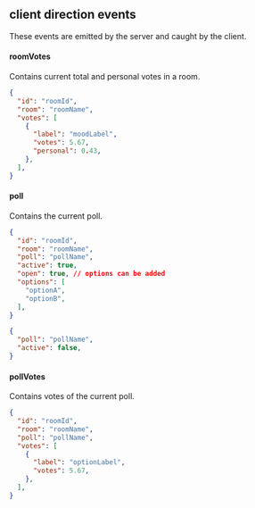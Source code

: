 ## client direction events
These events are emitted by the server and caught by the client.

#### roomVotes
Contains current total and personal votes in a room.
```json
{
  "id": "roomId",
  "room": "roomName",
  "votes": [
    {
      "label": "moodLabel",
      "votes": 5.67,
      "personal": 0.43,
    },
  ],
}
```

#### poll
Contains the current poll.
```json
{
  "id": "roomId",
  "room": "roomName",
  "poll": "pollName",
  "active": true,
  "open": true, // options can be added
  "options": [
    "optionA",
    "optionB",
  ],
}
```

```json
{
  "poll": "pollName",
  "active": false,
}
```

#### pollVotes
Contains votes of the current poll.
```json
{
  "id": "roomId",
  "room": "roomName",
  "poll": "pollName",
  "votes": [
    {
      "label": "optionLabel",
      "votes": 5.67,
    },
  ],
}
```
